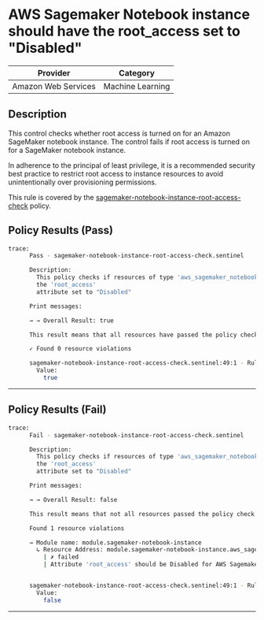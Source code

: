 # AWS Sagemaker Notebook instance should have the root_access set to "Disabled"

| Provider            | Category         |
| ------------------- | ---------------- |
| Amazon Web Services | Machine Learning |

## Description

This control checks whether root access is turned on for an Amazon SageMaker notebook instance. The control fails if root access is turned on for a SageMaker notebook instance.

In adherence to the principal of least privilege, it is a recommended security best practice to restrict root access to instance resources to avoid unintentionally over provisioning permissions.

This rule is covered by the [sagemaker-notebook-instance-root-access-check](https://github.com/hashicorp/policy-library-FSBP-Policy-Set-for-AWS-Terraform/blob/main/policies/sagemaker/sagemaker-notebook-instance-root-access-check.sentinel) policy.

## Policy Results (Pass)

```bash
trace:
      Pass - sagemaker-notebook-instance-root-access-check.sentinel

      Description:
        This policy checks if resources of type 'aws_sagemaker_notebook_instance' have
        the 'root_access'
        attribute set to "Disabled"

      Print messages:

      → → Overall Result: true

      This result means that all resources have passed the policy check for the policy sagemaker-notebook-instance-root-access-check.

      ✓ Found 0 resource violations

      sagemaker-notebook-instance-root-access-check.sentinel:49:1 - Rule "main"
        Value:
          true
```

---

## Policy Results (Fail)

```bash
trace:
      Fail - sagemaker-notebook-instance-root-access-check.sentinel

      Description:
        This policy checks if resources of type 'aws_sagemaker_notebook_instance' have
        the 'root_access'
        attribute set to "Disabled"

      Print messages:

      → → Overall Result: false

      This result means that not all resources passed the policy check and the protected behavior is not allowed for the policy sagemaker-notebook-instance-root-access-check.

      Found 1 resource violations

      → Module name: module.sagemaker-notebook-instance
        ↳ Resource Address: module.sagemaker-notebook-instance.aws_sagemaker_notebook_instance.simple_notebook_instance
          | ✗ failed
          | Attribute 'root_access' should be Disabled for AWS Sagemaker Notebook Instance. Refer to https://docs.aws.amazon.com/securityhub/latest/userguide/sagemaker-controls.html#sagemaker-3 for more details.


      sagemaker-notebook-instance-root-access-check.sentinel:49:1 - Rule "main"
        Value:
          false
```

---
